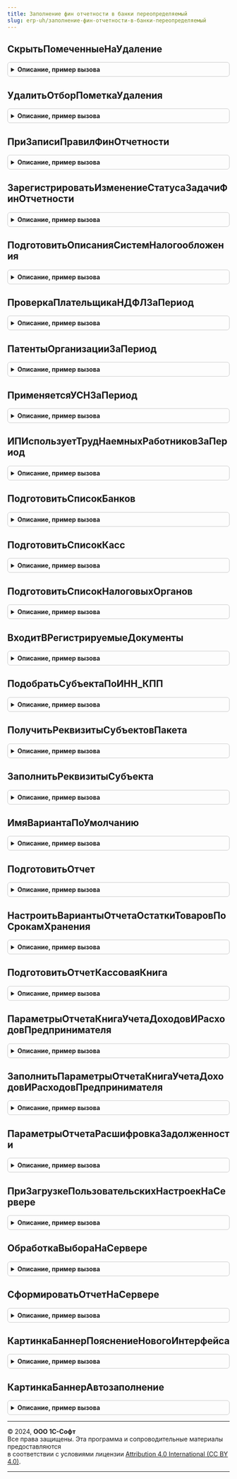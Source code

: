 ```yaml
---
title: Заполнение фин отчетности в банки переопределяемый
slug: erp-uh/заполнение-фин-отчетности-в-банки-переопределяемый
---
```



## СкрытьПомеченныеНаУдаление
<details style="margin: 1em 0; padding: 0.5em; border: 1px solid #ccc; border-radius: 6px;">

<summary style="font-weight: bold; cursor: pointer;">Описание, пример вызова</summary>

```bsl

// Устанавливает отбор по полю ПометкаУдаления на список.
// При использовании отдельного интерфейсного решения по работе с помеченными на удаление объектами.
//
// Параметры:
//   Форма       - ФормаКлиентскогоПриложения - форма, в которой производится настройка.
//
Процедура СкрытьПомеченныеНаУдаление(Форма) Экспорт
```

Пример вызова
```bsl
ЗаполнениеФинОтчетностиВБанкиПереопределяемый.СкрытьПомеченныеНаУдаление(Форма) 
```
</details>

## УдалитьОтборПометкаУдаления
<details style="margin: 1em 0; padding: 0.5em; border: 1px solid #ccc; border-radius: 6px;">

<summary style="font-weight: bold; cursor: pointer;">Описание, пример вызова</summary>

```bsl

// Снимает пользовательский отбор по полю ПометкаУдаления со списка.
// При использовании отдельного интерфейсного решения по работе с помеченными на удаление объектами.
//
// Параметры:
//   Настройки   - ПользовательскиеНастройкиКомпоновкиДанных - изменяемые настройки.
//
Процедура УдалитьОтборПометкаУдаления(Настройки) Экспорт
```

Пример вызова
```bsl
ЗаполнениеФинОтчетностиВБанкиПереопределяемый.УдалитьОтборПометкаУдаления(Настройки) 
```
</details>

## ПриЗаписиПравилФинОтчетности
<details style="margin: 1em 0; padding: 0.5em; border: 1px solid #ccc; border-radius: 6px;">

<summary style="font-weight: bold; cursor: pointer;">Описание, пример вызова</summary>

```bsl

// Вызывается после записи правила фин.отчетности.
//
// Параметры:
//   Организация - СправочникСсылка.Организации - с какой организацией связано правило.
//
Процедура ПриЗаписиПравилФинОтчетности(Организация) Экспорт
```

Пример вызова
```bsl
ЗаполнениеФинОтчетностиВБанкиПереопределяемый.ПриЗаписиПравилФинОтчетности(Организация) 
```
</details>

## ЗарегистрироватьИзменениеСтатусаЗадачиФинОтчетности
<details style="margin: 1em 0; padding: 0.5em; border: 1px solid #ccc; border-radius: 6px;">

<summary style="font-weight: bold; cursor: pointer;">Описание, пример вызова</summary>

```bsl

// Изменяем статус напоминания пользователю.
//
// Предмет       - ДокументСсылка.ФинОтветВБанк - пакет отчетности, у которого обновляется статус.
// НовыйСтатус   - ПеречислениеСсылка.СтатусыОтправкиФинОтчетностиВБанки - приобретаемые напоминанием статус.
//
Процедура ЗарегистрироватьИзменениеСтатусаЗадачиФинОтчетности(Предмет, НовыйСтатус) Экспорт
```

Пример вызова
```bsl
ЗаполнениеФинОтчетностиВБанкиПереопределяемый.ЗарегистрироватьИзменениеСтатусаЗадачиФинОтчетности(Предмет, НовыйСтатус) 
```
</details>

## ПодготовитьОписанияСистемНалогообложения
<details style="margin: 1em 0; padding: 0.5em; border: 1px solid #ccc; border-radius: 6px;">

<summary style="font-weight: bold; cursor: pointer;">Описание, пример вызова</summary>

```bsl

// Подготавливает временную таблицу, в которой перечислены системы налогообложения, которые применялись в организациях
// в течение периода.
//
// Параметры:
//   Субъекты    - Массив из СправочникСсылка.Организации - организации, описания систем налогообложения которых нужно подготовить.
//   НачалоПериода - Дата - начало анализируемого периода.
//   КонецПериода - Дата - конец анализируемого периода.
//   ОписанияСистемНалогообложения - МенеджерВременныхТаблиц - после выполнения процедуры должен содержать
//                                    таблицу ВТ_НастройкиСистемыНалогообложения, имеющую следующие колонки:
//     * Период - Дата - начало действия параметров налогообложения.
//     * Субъект - СправочникСсылка.Организации - для кого действуют параметры.
//     * СистемаНалогообложения - ПеречислениеСсылка.СистемыНалогообложения - набор параметров налогообложения.
//     * ПрименяетсяУСНДоходы, ПрименяетсяУСНДоходыМинусРасходы, ПрименяетсяУСНПатент - Булево - флаги вариантов применения УСН.
//     * ПрименяетсяНалогНаПрофессиональныйДоход - флаг учетной политики для самозанятых.
//     * ПлательщикЕНВД, ПлательщикТорговогоСбора - дополнительные флаги учетной политики.
//
Процедура ПодготовитьОписанияСистемНалогообложения(Субъекты, НачалоПериода, КонецПериода, ОписанияСистемНалогообложения) Экспорт
```

Пример вызова
```bsl
ЗаполнениеФинОтчетностиВБанкиПереопределяемый.ПодготовитьОписанияСистемНалогообложения(Субъекты, НачалоПериода, КонецПериода, ОписанияСистемНалогообложения) 
```
</details>

## ПроверкаПлательщикаНДФЛЗаПериод
<details style="margin: 1em 0; padding: 0.5em; border: 1px solid #ccc; border-radius: 6px;">

<summary style="font-weight: bold; cursor: pointer;">Описание, пример вызова</summary>

```bsl

// Проверяет, являлся ли ИП плательщиком НДФЛ.
//
// Параметры:
//   Организация - СправочникСсылка.Организации - проверяемая организация.
//   НачалоПериода - Дата - начало анализируемого периода.
//   КонецПериода - Дата - конец анализируемого периода.
//   ПлательщикНДФЛ - Булево - возвращаемый параметр. Если Истина, то у ИП было применение основной системы налогообложения.
//
Процедура ПроверкаПлательщикаНДФЛЗаПериод(Организация, НачалоПериода, КонецПериода, ПлательщикНДФЛ) Экспорт
```

Пример вызова
```bsl
ЗаполнениеФинОтчетностиВБанкиПереопределяемый.ПроверкаПлательщикаНДФЛЗаПериод(Организация, НачалоПериода, КонецПериода, ПлательщикНДФЛ) 
```
</details>

## ПатентыОрганизацииЗаПериод
<details style="margin: 1em 0; padding: 0.5em; border: 1px solid #ccc; border-radius: 6px;">

<summary style="font-weight: bold; cursor: pointer;">Описание, пример вызова</summary>

```bsl

// Подготовливает список применявшихся патентов.
//
// Параметры:
//   Организация - СправочникСсылка.Организации - проверяемая организация.
//   НачалоПериода - Дата - начало анализируемого периода.
//   КонецПериода - Дата - конец анализируемого периода.
//   ПатентыОрганизации - ТаблицаЗначений - возвращаемый параметр. Содержит колонки:
//    * Ссылка - СправочникСсылка.Патенты - ссылка на патент;
//    * Наименование - Строка(50) - наименование патента в программе;
//    * ДатаНачала - Дата - день начала срока действия патента;
//    * ДатаОкончания - Дата - день окончания срока действия патента;
//    * ПотенциальноВозможныйГодовойДоход - Число - потенциальный годовой доход по патенту.
//
Процедура ПатентыОрганизацииЗаПериод(Организация, НачалоПериода, КонецПериода, ПатентыОрганизации) Экспорт
```

Пример вызова
```bsl
ЗаполнениеФинОтчетностиВБанкиПереопределяемый.ПатентыОрганизацииЗаПериод(Организация, НачалоПериода, КонецПериода, ПатентыОрганизации) 
```
</details>

## ПрименяетсяУСНЗаПериод
<details style="margin: 1em 0; padding: 0.5em; border: 1px solid #ccc; border-radius: 6px;">

<summary style="font-weight: bold; cursor: pointer;">Описание, пример вызова</summary>

```bsl

// Признак применения организацией упрошенной системы налогообложения в течение хотя бы части указанного периода.
//
// Параметры:
//	Организация   - СправочникСсылка.Организации - организация, для которой необходимо определить применение УСН.
//  НачалоПериода - Дата - дата начала анализируемого периода.
//  КонецПериода - Дата - дата конца анализируемого периода.
//	ПрименяетсяУСН - Булево - возвращаемый параметр. Истина, если было применение УСН; иначе Ложь.
//
Процедура ПрименяетсяУСНЗаПериод(Организация, НачалоПериода, КонецПериода, ПрименяетсяУСН) Экспорт
```

Пример вызова
```bsl
ЗаполнениеФинОтчетностиВБанкиПереопределяемый.ПрименяетсяУСНЗаПериод(Организация, НачалоПериода, КонецПериода, ПрименяетсяУСН) 
```
</details>

## ИПИспользуетТрудНаемныхРаботниковЗаПериод
<details style="margin: 1em 0; padding: 0.5em; border: 1px solid #ccc; border-radius: 6px;">

<summary style="font-weight: bold; cursor: pointer;">Описание, пример вызова</summary>

```bsl

// Процедура возвращает признак - являлся ли индивидуальный предприниматель хотя бы часть периода работодателем для наемных сотрудников.
//
// Параметры:
//  Организация - СправочникСсылка.Организации - ссылка на элемент справочника "Организации".
//  НачалоПериода - Дата - дата начала анализируемого периода.
//  КонецПериода - Дата - дата конца анализируемого периода.
//  ИПИспользуетТрудНаемныхРаботников - Булево - возвращаемые параметр. Истина - ИП являлся работодателем; иначе Ложь.
//
Процедура ИПИспользуетТрудНаемныхРаботниковЗаПериод(Организация, НачалоПериода, КонецПериода, ИПИспользуетТрудНаемныхРаботников) Экспорт
```

Пример вызова
```bsl
ЗаполнениеФинОтчетностиВБанкиПереопределяемый.ИПИспользуетТрудНаемныхРаботниковЗаПериод(Организация, НачалоПериода, КонецПериода, ИПИспользуетТрудНаемныхРаботников) 
```
</details>

## ПодготовитьСписокБанков
<details style="margin: 1em 0; padding: 0.5em; border: 1px solid #ccc; border-radius: 6px;">

<summary style="font-weight: bold; cursor: pointer;">Описание, пример вызова</summary>

```bsl

// Подготавливает список из наименований банков для использования в интерфейсе.
//
// Параметры:
//   Субъекты    - Массив из СправочникСсылка.Организации, СправочникСсылка.Контрагенты - владельцы счетов.
//   НачалоПериода - Дата - начало периода, в который счет является действующим.
//   КонецПериода - Дата - конец периода, в который счет является действующим.
//   ПараметрыОтбора - Структура - содержит дополнительные параметры для подбора счетов.
//   БанкиОрганизации - ТаблицаЗначений - возвращаемый параметр. Список наименований счетов, имеющихся у субъектов.
//                        * НаименованиеБанка - Строка - представление счета.
//
Процедура ПодготовитьСписокБанков(Субъекты, НачалоПериода, КонецПериода, ПараметрыОтбора, БанкиОрганизации) Экспорт
```

Пример вызова
```bsl
ЗаполнениеФинОтчетностиВБанкиПереопределяемый.ПодготовитьСписокБанков(Субъекты, НачалоПериода, КонецПериода, ПараметрыОтбора, БанкиОрганизации) 
```
</details>

## ПодготовитьСписокКасс
<details style="margin: 1em 0; padding: 0.5em; border: 1px solid #ccc; border-radius: 6px;">

<summary style="font-weight: bold; cursor: pointer;">Описание, пример вызова</summary>

```bsl

// Подготавливает список касс организации для использования в интерфейсе.
//
// Параметры:
//   Субъекты    - Массив из СправочникСсылка.Организации, СправочникСсылка.Контрагенты - структурные подразделения, входящие в группу.
//   НачалоПериода - Дата - начало периода, в который счет является действующим.
//   КонецПериода - Дата - конец периода, в который счет является действующим.
//   ПараметрыОтбора - Структура - содержит дополнительные параметры для подбора касс.
//   СписокКасс - ТаблицаЗначений - возвращаемый параметр. Список касс с их свойствами:
//     * Организация - СправочникСсылка.Организации - основная организация.
//     * ОрганизацияНаименование - Строка - наименование организации.
//     * Подразделение - СправочникСсылка - обособленное подразделение.
//     * ПодразделениеНаименование - Строка - наименование обособленного подразделения.
//     * ПлатежныйАгент - Булево - признак, что касса относится к платежному агенту.
//
Процедура ПодготовитьСписокКасс(Субъекты, НачалоПериода, КонецПериода, ПараметрыОтбора, КассыОрганизации) Экспорт
```

Пример вызова
```bsl
ЗаполнениеФинОтчетностиВБанкиПереопределяемый.ПодготовитьСписокКасс(Субъекты, НачалоПериода, КонецПериода, ПараметрыОтбора, КассыОрганизации) 
```
</details>

## ПодготовитьСписокНалоговыхОрганов
<details style="margin: 1em 0; padding: 0.5em; border: 1px solid #ccc; border-radius: 6px;">

<summary style="font-weight: bold; cursor: pointer;">Описание, пример вызова</summary>

```bsl

// Подготавливает список налоговых органов, в которых зарегистрированы подразделения организации, для использования в интерфейсе.
//
// Параметры:
//   Субъекты    - Массив из СправочникСсылка.Организации - структурные подразделения, входящие в группу.
//   НачалоПериода - Дата - начало периода, в который счет является действующим.
//   КонецПериода - Дата - конец периода, в который счет является действующим.
//   ВидНалога   - Строка - имя налога, по которому формируется список налоговых органов, куда подаются декларации.
//   СписокНалоговыхОрганов - СписокЗначений - возвращаемые параметр:
//     * Значение - СправочникСсылка.РегистрацииВНалоговомОргане - налоговый орган.
//     * Представление - Строка - наименование налогового органа.
//
Процедура ПодготовитьСписокНалоговыхОрганов(Субъекты, НачалоПериода, КонецПериода, ВидНалога, СписокНалоговыхОрганов) Экспорт
```

Пример вызова
```bsl
ЗаполнениеФинОтчетностиВБанкиПереопределяемый.ПодготовитьСписокНалоговыхОрганов(Субъекты, НачалоПериода, КонецПериода, ВидНалога, СписокНалоговыхОрганов) 
```
</details>

## ВходитВРегистрируемыеДокументы
<details style="margin: 1em 0; padding: 0.5em; border: 1px solid #ccc; border-radius: 6px;">

<summary style="font-weight: bold; cursor: pointer;">Описание, пример вызова</summary>

```bsl

// Проверяет, входит ли указанный документ в список документов, предназначенных для интерактивной работы пользователем.
//
// Параметры:
//   ПроверяемыеМетаданные - ОбъектМетаданных: Документ - анализируемые вид документа.
//   РегистрируемыйДокумент - Булево - возвращаемый параметр. Если Истина, то пользователи работают с документом.
//
Процедура ВходитВРегистрируемыеДокументы(ПроверяемыеМетаданные, РегистрируемыйДокумент) Экспорт
```

Пример вызова
```bsl
ЗаполнениеФинОтчетностиВБанкиПереопределяемый.ВходитВРегистрируемыеДокументы(ПроверяемыеМетаданные, РегистрируемыйДокумент) 
```
</details>

## ПодобратьСубъектаПоИНН_КПП
<details style="margin: 1em 0; padding: 0.5em; border: 1px solid #ccc; border-radius: 6px;">

<summary style="font-weight: bold; cursor: pointer;">Описание, пример вызова</summary>

```bsl

// По переданным реквизитам подбирает организацию. Если организацию подобрать не удалось, то контрагента.
//
// Параметры:
//  ИНН          - Строка - налоговый идентификатор.
//  КПП          - Строка - налоговый идентификатор организации.
//  СубъектСсылка - СправочникСсылка.Организации, СправочникСсылка.Контрагенты - возвращаемый параметр. Приоритет у организации.
//
Процедура ПодобратьСубъектаПоИНН_КПП(ИНН, КПП, СубъектСсылка) Экспорт
```

Пример вызова
```bsl
ЗаполнениеФинОтчетностиВБанкиПереопределяемый.ПодобратьСубъектаПоИНН_КПП(ИНН, КПП, СубъектСсылка) 
```
</details>

## ПолучитьРеквизитыСубъектовПакета
<details style="margin: 1em 0; padding: 0.5em; border: 1px solid #ccc; border-radius: 6px;">

<summary style="font-weight: bold; cursor: pointer;">Описание, пример вызова</summary>

```bsl

// Формирует список основных реквизитов субъектов и получает их значения.
//
// Параметры:
//  ФинОтчет     - ДокументСсылка.ФинОтчетВБанк - пакет, для субъектов которого определяются реквизиты.
//  ПроверяемыеРеквизиты - Массив из СписокЗначений - возвращаемый параметр. Значения полученных реквизитов:
//                         * Представление - имя реквизита.
//                         * Значение - значение реквизита.
//                         * Пометка - Истина, если реквизит обязательно должен быть заполнен; иначе Ложь.
//
Процедура ПолучитьРеквизитыСубъектовПакета(ФинОтчет, ПроверяемыеРеквизиты) Экспорт
```

Пример вызова
```bsl
ЗаполнениеФинОтчетностиВБанкиПереопределяемый.ПолучитьРеквизитыСубъектовПакета(ФинОтчет, ПроверяемыеРеквизиты) 
```
</details>

## ЗаполнитьРеквизитыСубъекта
<details style="margin: 1em 0; padding: 0.5em; border: 1px solid #ccc; border-radius: 6px;">

<summary style="font-weight: bold; cursor: pointer;">Описание, пример вызова</summary>

```bsl

// Заполняет значения основных реквизитов субъекта фин.отчетности.
//
// Параметры:
//  Субъект      - СправочникСсылка - см. реквизит Субъект в таб.части ЭкономическиеСубъекты документа ФинОтчетВБанк.
//  РеквизитыСубъекта - Структура - см. ЗаполнениеФинОтчетностиВБанки.СписокРеквизитовСубъекта()
//
Процедура ЗаполнитьРеквизитыСубъекта(Субъект, РеквизитыСубъекта) Экспорт
```

Пример вызова
```bsl
ЗаполнениеФинОтчетностиВБанкиПереопределяемый.ЗаполнитьРеквизитыСубъекта(Субъект, РеквизитыСубъекта) 
```
</details>

## ИмяВариантаПоУмолчанию
<details style="margin: 1em 0; padding: 0.5em; border: 1px solid #ccc; border-radius: 6px;">

<summary style="font-weight: bold; cursor: pointer;">Описание, пример вызова</summary>

```bsl

// Для переданного отчета подбирает вариант настроек по-умолчанию для включения в пакет отчетов.
//
// Параметры:
//  ИдентификаторОтчета - Строка - имя объекта метаданных-отчета в конфигурации.
//  ИмяВарианта  - Строка - возвращаемый параметр. Имя варианта отчета, всегда доступного в конфигурации.
//
Процедура ИмяВариантаПоУмолчанию(ИдентификаторОтчета, ИмяВарианта) Экспорт
```

Пример вызова
```bsl
ЗаполнениеФинОтчетностиВБанкиПереопределяемый.ИмяВариантаПоУмолчанию(ИдентификаторОтчета, ИмяВарианта) 
```
</details>

## ПодготовитьОтчет
<details style="margin: 1em 0; padding: 0.5em; border: 1px solid #ccc; border-radius: 6px;">

<summary style="font-weight: bold; cursor: pointer;">Описание, пример вызова</summary>

```bsl

// Без открытия формы формирует табличный документ отчета.
//
// Параметры:
//  ПараметрыОтчета - Структура - см. ЗаполнениеФинОтчетностиВБанки.ПараметрыОтчетаВедомостьАмортизацииОС()
//  ПараметрыЗаполнения - Структура - см. модуль менеджера документа ФинОтчетВБанк, процедура ЗаполнитьОтчетыВФоне()
//  РезультатФормирования - возвращаемый параметр. См. БухгалтерскиеОтчетыВызовСервера.РезультатФормированияОтчета()
//
Процедура ПодготовитьОтчет(ПараметрыОтчета, ПараметрыЗаполнения, РезультатФормирования) Экспорт
```

Пример вызова
```bsl
ЗаполнениеФинОтчетностиВБанкиПереопределяемый.ПодготовитьОтчет(ПараметрыОтчета, ПараметрыЗаполнения, РезультатФормирования) 
```
</details>

## НастроитьВариантыОтчетаОстаткиТоваровПоСрокамХранения
<details style="margin: 1em 0; padding: 0.5em; border: 1px solid #ccc; border-radius: 6px;">

<summary style="font-weight: bold; cursor: pointer;">Описание, пример вызова</summary>

```bsl

// Вызывается из процедуры "НастроитьВариантыОтчета" в модуле объекта. Инициализирует настройки для подсистемы БСП.
//
// Параметры:
//  Настройки    - ТаблицаЗначений - см. параметр Настройки у ВариантыОтчетовПереопределяемый.НастроитьВариантыОтчетов()
//  ОписаниеОтчета - СтрокаДереваЗначений - см. ВариантыОтчетов.ОписаниеОтчета()
//
Процедура НастроитьВариантыОтчетаОстаткиТоваровПоСрокамХранения(Настройки, ОписаниеОтчета) Экспорт
```

Пример вызова
```bsl
ЗаполнениеФинОтчетностиВБанкиПереопределяемый.НастроитьВариантыОтчетаОстаткиТоваровПоСрокамХранения(Настройки, ОписаниеОтчета) 
```
</details>

## ПодготовитьОтчетКассоваяКнига
<details style="margin: 1em 0; padding: 0.5em; border: 1px solid #ccc; border-radius: 6px;">

<summary style="font-weight: bold; cursor: pointer;">Описание, пример вызова</summary>

```bsl

// Формирует печатную форму "Кассовая книга".
//
// Параметры:
//  ПараметрыОтчета - Структура - см. ЗаполнениеФинОтчетностиВБанки.ПараметрыОтчетаКассоваяКнига()
//  ПараметрыЗаполнения - Структура - см. модуль менеджера документа ФинОтчетВБанк, процедура ЗаполнитьОтчетыВФоне()
//  РезультатФормирования - возвращаемый параметр. См. БухгалтерскиеОтчетыВызовСервера.РезультатФормированияОтчета()
//
Процедура ПодготовитьОтчетКассоваяКнига(ПараметрыОтчета, ПараметрыЗаполнения, РезультатФормирования) Экспорт
```

Пример вызова
```bsl
ЗаполнениеФинОтчетностиВБанкиПереопределяемый.ПодготовитьОтчетКассоваяКнига(ПараметрыОтчета, ПараметрыЗаполнения, РезультатФормирования) 
```
</details>

## ПараметрыОтчетаКнигаУчетаДоходовИРасходовПредпринимателя
<details style="margin: 1em 0; padding: 0.5em; border: 1px solid #ccc; border-radius: 6px;">

<summary style="font-weight: bold; cursor: pointer;">Описание, пример вызова</summary>

```bsl

// Дополняет параметры формирования отчета "Книга доходов и расходов предпринимателя" по настройкам из требований банка.
//
// Параметры:
//	НастройкиОтчета - Структура - см. НовыеНастройкиОтчета()
//  ПараметрыОтчетаОсновные - Структура - см. ПустыеПараметрыКомпоновкиОтчета() в модуле менеджера отчета.
//
Процедура ПараметрыОтчетаКнигаУчетаДоходовИРасходовПредпринимателя(НастройкиОтчета, ПараметрыОтчета) Экспорт
```

Пример вызова
```bsl
ЗаполнениеФинОтчетностиВБанкиПереопределяемый.ПараметрыОтчетаКнигаУчетаДоходовИРасходовПредпринимателя(НастройкиОтчета, ПараметрыОтчета) 
```
</details>

## ЗаполнитьПараметрыОтчетаКнигаУчетаДоходовИРасходовПредпринимателя
<details style="margin: 1em 0; padding: 0.5em; border: 1px solid #ccc; border-radius: 6px;">

<summary style="font-weight: bold; cursor: pointer;">Описание, пример вызова</summary>

```bsl

// Запоняет параметры отчета "Книга доходов и расходов предпринимателя".
//
// Параметры:
//  ПараметрыОтчета - Структура - см. ПустыеПараметрыКомпоновкиОтчета() в модуле менеджера отчета.
//
Процедура ЗаполнитьПараметрыОтчетаКнигаУчетаДоходовИРасходовПредпринимателя(ПараметрыОтчета) Экспорт
```

Пример вызова
```bsl
ЗаполнениеФинОтчетностиВБанкиПереопределяемый.ЗаполнитьПараметрыОтчетаКнигаУчетаДоходовИРасходовПредпринимателя(ПараметрыОтчета) 
```
</details>

## ПараметрыОтчетаРасшифровкаЗадолженности
<details style="margin: 1em 0; padding: 0.5em; border: 1px solid #ccc; border-radius: 6px;">

<summary style="font-weight: bold; cursor: pointer;">Описание, пример вызова</summary>

```bsl

// Дополняет параметры формирования отчета "Расшифровка задолженности" по настройкам из требований банка.
//
// Параметры:
//	НастройкиОтчета - Структура - см. НовыеНастройкиОтчета()
//  ПараметрыОтчета - Структура - см. ПустыеПараметрыКомпоновкиОтчета() в модуле менеджера отчета.
//
Процедура ПараметрыОтчетаРасшифровкаЗадолженности(НастройкиОтчета, ПараметрыОтчета) Экспорт
```

Пример вызова
```bsl
ЗаполнениеФинОтчетностиВБанкиПереопределяемый.ПараметрыОтчетаРасшифровкаЗадолженности(НастройкиОтчета, ПараметрыОтчета) 
```
</details>

## ПриЗагрузкеПользовательскихНастроекНаСервере
<details style="margin: 1em 0; padding: 0.5em; border: 1px solid #ccc; border-radius: 6px;">

<summary style="font-weight: bold; cursor: pointer;">Описание, пример вызова</summary>

```bsl

// Действия, выполняемые в одноименном обработчике формы.
//
// Параметры:
//	Форма         - ФормаКлиентскогоПриложения - из какой формы вызывается обработчик.
//  Настройки     - ПользовательскиеНастройкиКомпоновкиДанных - обрабатываемые настройки.
//  ИспользуютсяСтандартныеНастройки - Булево - признак использования стандартных настроек.
//
Процедура ПриЗагрузкеПользовательскихНастроекНаСервере(Форма, Настройки, ИспользуютсяСтандартныеНастройки) Экспорт
```

Пример вызова
```bsl
ЗаполнениеФинОтчетностиВБанкиПереопределяемый.ПриЗагрузкеПользовательскихНастроекНаСервере(Форма, Настройки, ИспользуютсяСтандартныеНастройки) 
```
</details>

## ОбработкаВыбораНаСервере
<details style="margin: 1em 0; padding: 0.5em; border: 1px solid #ccc; border-radius: 6px;">

<summary style="font-weight: bold; cursor: pointer;">Описание, пример вызова</summary>

```bsl

// Действия, выполняемые при вызове из обработчика формы "ОбработкаВыбора".
//
// Параметры:
//	Форма         - ФормаКлиентскогоПриложения - из какой формы вызывается обработчик.
//	ВыбранноеЗначение - Произвольный - результат выбора в подчиненной форме.
//
Процедура ОбработкаВыбораНаСервере(Форма, ВыбранноеЗначение) Экспорт
```

Пример вызова
```bsl
ЗаполнениеФинОтчетностиВБанкиПереопределяемый.ОбработкаВыбораНаСервере(Форма, ВыбранноеЗначение) 
```
</details>

## СформироватьОтчетНаСервере
<details style="margin: 1em 0; padding: 0.5em; border: 1px solid #ccc; border-radius: 6px;">

<summary style="font-weight: bold; cursor: pointer;">Описание, пример вызова</summary>

```bsl

// Действия, выполняемые в форме при формировании отчета.
//
// Параметры:
//	Форма         - ФормаКлиентскогоПриложения - из какой формы вызывается обработчик.
//
Процедура СформироватьОтчетНаСервере(Форма) Экспорт
```

Пример вызова
```bsl
ЗаполнениеФинОтчетностиВБанкиПереопределяемый.СформироватьОтчетНаСервере(Форма) 
```
</details>

## КартинкаБаннерПояснениеНовогоИнтерфейса
<details style="margin: 1em 0; padding: 0.5em; border: 1px solid #ccc; border-radius: 6px;">

<summary style="font-weight: bold; cursor: pointer;">Описание, пример вызова</summary>

```bsl

// Возвращает картинку для баннера с пояснением работы интерфейса заполнения комплекта отчетности.
//
// Параметры:
//  ИмяВарианта - Картинка - возвращаемый параметр. Картинка для баннера.
//
Процедура КартинкаБаннерПояснениеНовогоИнтерфейса(Картинка) Экспорт
```

Пример вызова
```bsl
ЗаполнениеФинОтчетностиВБанкиПереопределяемый.КартинкаБаннерПояснениеНовогоИнтерфейса(Картинка) 
```
</details>

## КартинкаБаннерАвтозаполнение
<details style="margin: 1em 0; padding: 0.5em; border: 1px solid #ccc; border-radius: 6px;">

<summary style="font-weight: bold; cursor: pointer;">Описание, пример вызова</summary>

```bsl

// Возвращает картинку для баннера с объяснением флага "Автозаполнение" при создании нового комплекта
// финансовой отчетности.
//
// Параметры:
//  ИмяВарианта - Картинка - возвращаемый параметр. Картинка для баннера.
//
Процедура КартинкаБаннерАвтозаполнение(Картинка) Экспорт
```

Пример вызова
```bsl
ЗаполнениеФинОтчетностиВБанкиПереопределяемый.КартинкаБаннерАвтозаполнение(Картинка) 
```
</details>

---

© 2024, **ООО 1С-Софт**  
Все права защищены. Эта программа и сопроводительные материалы предоставляются  
в соответствии с условиями лицензии [Attribution 4.0 International (CC BY 4.0)](https://creativecommons.org/licenses/by/4.0/legalcode).

---
